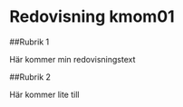 ---
---
Redovisning kmom01
=========================

##Rubrik 1

Här kommer min redovisningstext

##Rubrik 2

Här kommer lite till
